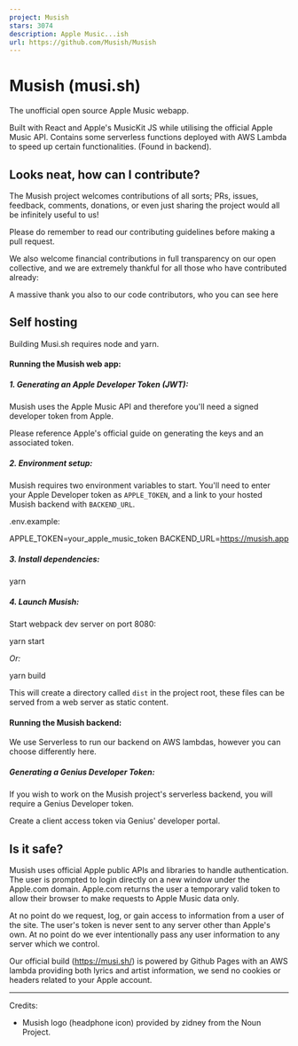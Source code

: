 ```yaml
---
project: Musish
stars: 3074
description: Apple Music...ish 
url: https://github.com/Musish/Musish
---
```


Musish (musi.sh)
================

The unofficial open source Apple Music webapp.

Built with React and Apple's MusicKit JS while utilising the official Apple Music API. Contains some serverless functions deployed with AWS Lambda to speed up certain functionalities. (Found in backend).

Looks neat, how can I contribute?
---------------------------------

The Musish project welcomes contributions of all sorts; PRs, issues, feedback, comments, donations, or even just sharing the project would all be infinitely useful to us!

Please do remember to read our contributing guidelines before making a pull request.

We also welcome financial contributions in full transparency on our open collective, and we are extremely thankful for all those who have contributed already:

A massive thank you also to our code contributors, who you can see here

Self hosting
------------

Building Musi.sh requires node and yarn.

#### Running the Musish web app:

##### 1\. Generating an Apple Developer Token (JWT):

Musish uses the Apple Music API and therefore you'll need a signed developer token from Apple.

Please reference Apple's official guide on generating the keys and an associated token.

##### 2\. Environment setup:

Musish requires two environment variables to start. You'll need to enter your Apple Developer token as `APPLE_TOKEN`, and a link to your hosted Musish backend with `BACKEND_URL`.

.env.example:

APPLE\_TOKEN=your\_apple\_music\_token
BACKEND\_URL=https://musish.app

##### 3\. Install dependencies:

yarn

##### 4\. Launch Musish:

Start webpack dev server on port 8080:

yarn start

_Or:_

yarn build

This will create a directory called `dist` in the project root, these files can be served from a web server as static content.

#### Running the Musish backend:

We use Serverless to run our backend on AWS lambdas, however you can choose differently here.

##### Generating a Genius Developer Token:

If you wish to work on the Musish project's serverless backend, you will require a Genius Developer token.

Create a client access token via Genius' developer portal.

Is it safe?
-----------

Musish uses official Apple public APIs and libraries to handle authentication. The user is prompted to login directly on a new window under the Apple.com domain. Apple.com returns the user a temporary valid token to allow their browser to make requests to Apple Music data only.

At no point do we request, log, or gain access to information from a user of the site. The user's token is never sent to any server other than Apple's own. At no point do we ever intentionally pass any user information to any server which we control.

Our official build (https://musi.sh/) is powered by Github Pages with an AWS lambda providing both lyrics and artist information, we send no cookies or headers related to your Apple account.

* * *

Credits:

-   Musish logo (headphone icon) provided by zidney from the Noun Project.
